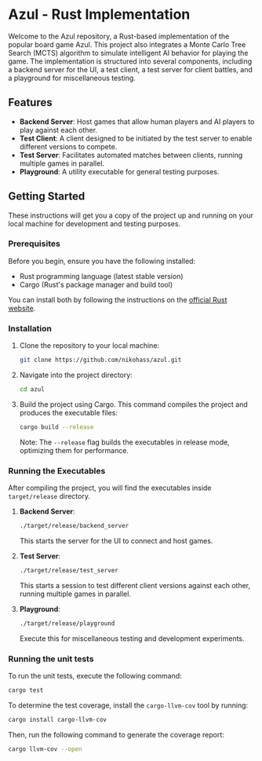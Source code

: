 # Azul - Rust Implementation

Welcome to the Azul repository, a Rust-based implementation of the popular board game Azul. This project also integrates a Monte Carlo Tree Search (MCTS) algorithm to simulate intelligent AI behavior for playing the game. The implementation is structured into several components, including a backend server for the UI, a test client, a test server for client battles, and a playground for miscellaneous testing.

## Features

- **Backend Server**: Host games that allow human players and AI players to play against each other.
- **Test Client**: A client designed to be initiated by the test server to enable different versions to compete.
- **Test Server**: Facilitates automated matches between clients, running multiple games in parallel.
- **Playground**: A utility executable for general testing purposes.

## Getting Started

These instructions will get you a copy of the project up and running on your local machine for development and testing purposes.

### Prerequisites

Before you begin, ensure you have the following installed:
- Rust programming language (latest stable version)
- Cargo (Rust's package manager and build tool)

You can install both by following the instructions on the [official Rust website](https://www.rust-lang.org/tools/install).

### Installation

1. Clone the repository to your local machine:
    ```bash
    git clone https://github.com/nikohass/azul.git
    ```
   
2. Navigate into the project directory:
    ```bash
    cd azul
    ```

3. Build the project using Cargo. This command compiles the project and produces the executable files:
    ```bash
    cargo build --release
    ```

   Note: The `--release` flag builds the executables in release mode, optimizing them for performance.

### Running the Executables

After compiling the project, you will find the executables inside `target/release` directory.

1. **Backend Server**:
    ```bash
    ./target/release/backend_server
    ```
   This starts the server for the UI to connect and host games.

2. **Test Server**:
    ```bash
    ./target/release/test_server
    ```
   This starts a session to test different client versions against each other, running multiple games in parallel.

3. **Playground**:
    ```bash
    ./target/release/playground
    ```
   Execute this for miscellaneous testing and development experiments.

### Running the unit tests

To run the unit tests, execute the following command:
```bash
cargo test
```
To determine the test coverage, install the `cargo-llvm-cov` tool by running:
```bash
cargo install cargo-llvm-cov
```
Then, run the following command to generate the coverage report:
```bash
cargo llvm-cov --open
```
